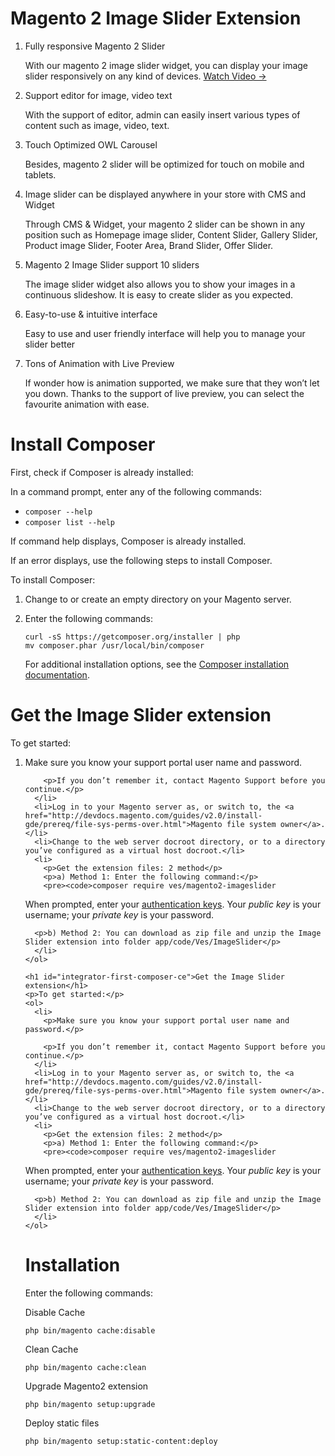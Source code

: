 
  
  
  <h1>Magento 2 Image Slider Extension</h1>
<ol>
  <li>
    Fully responsive Magento 2 Slider
    <p> With our magento 2 image slider widget, you can display your image slider responsively on any kind of devices. <a class="btn-link btn-link-info" title="Magento 2 Image Slider Video" href="https://www.youtube.com/watch?v=orqkisVgPpI">Watch Video →</a></p>
  </li>
  <li>
    Support editor for image, video text
    <p>With the support of editor, admin can easily insert various types of content such as image, video, text.</p>
  </li>
  <li>
    Touch Optimized OWL Carousel
    <p>Besides, magento 2 slider will be optimized for touch on mobile and tablets.</p>
  </li>
  <li>
    Image slider can be displayed anywhere in your store with CMS and Widget
    <p>Through CMS &amp; Widget, your magento 2 slider can be shown in any position such as Homepage image slider, Content Slider, Gallery Slider, Product image Slider, Footer Area, Brand Slider, Offer Slider.</p>
  </li>
  <li>
    Magento 2 Image Slider support 10 sliders
    <p>The image slider widget also allows you to show your images in a continuous slideshow. It is easy to create slider as you expected.</p>
  </li>
  <li>
    Easy-to-use &amp; intuitive interface
    <p>Easy to use and user friendly interface will help you to manage your slider better</p>
  </li>
  <li>
    Tons of Animation with Live Preview
    <p>If wonder how is animation supported, we make sure that they won’t let you down. Thanks to the support of live preview, you can select the favourite animation with ease.</p>
  </li>
</ol>
<h1>Install Composer</h1>
<p>First, check  if Composer is already installed: </p>
<p>In a command prompt, enter any of the following commands:</p>
    <ul>
      <li><code>composer --help</code></li>
      <li><code>composer list --help</code></li>
    </ul>
  <p>If command help displays, Composer is already installed.</p>
    <p>If an error displays, use the following steps to install Composer.</p>
    <p>To install Composer:</p>
    <ol>
      <li>
        <p>Change to or create an empty directory on your Magento server.</p>
      </li>
      <li>
        <p>Enter the following commands:</p>
        <pre><code>curl -sS https://getcomposer.org/installer | php
mv composer.phar /usr/local/bin/composer
</code></pre>
        <p>For additional installation options, see the <a href="https://getcomposer.org/download/" target="_blank">Composer installation documentation</a>.</p>
      </li>
    </ol>

<h1 id="integrator-first-composer-ce">Get the Image Slider extension</h1>
    <p>To get started:</p>
<ol>
      <li>
        <p>Make sure you know your support portal user name and password.</p>

        <p>If you don’t remember it, contact Magento Support before you continue.</p>
      </li>
      <li>Log in to your Magento server as, or switch to, the <a href="http://devdocs.magento.com/guides/v2.0/install-gde/prereq/file-sys-perms-over.html">Magento file system owner</a>.</li>
      <li>Change to the web server docroot directory, or to a directory you’ve configured as a virtual host docroot.</li>
      <li>
        <p>Get the extension files: 2 method</p>
        <p>a) Method 1: Enter the following command:</p>
        <pre><code>composer require ves/magento2-imageslider
</code></pre>
        <p>When prompted, enter your <a href="http://devdocs.magento.com/guides/v2.0/install-gde/prereq/connect-auth.html">authentication keys</a>. Your <em>public key</em> is your username; your <em>private key</em> is your password.</p>

      <p>b) Method 2: You can download as zip file and unzip the Image Slider extension into folder app/code/Ves/ImageSlider</p>
      </li>
    </ol>
   
    <h1 id="integrator-first-composer-ce">Get the Image Slider extension</h1>
    <p>To get started:</p>
    <ol>
      <li>
        <p>Make sure you know your support portal user name and password.</p>

        <p>If you don’t remember it, contact Magento Support before you continue.</p>
      </li>
      <li>Log in to your Magento server as, or switch to, the <a href="http://devdocs.magento.com/guides/v2.0/install-gde/prereq/file-sys-perms-over.html">Magento file system owner</a>.</li>
      <li>Change to the web server docroot directory, or to a directory you’ve configured as a virtual host docroot.</li>
      <li>
        <p>Get the extension files: 2 method</p>
        <p>a) Method 1: Enter the following command:</p>
        <pre><code>composer require ves/magento2-imageslider
</code></pre>
        <p>When prompted, enter your <a href="http://devdocs.magento.com/guides/v2.0/install-gde/prereq/connect-auth.html">authentication keys</a>. Your <em>public key</em> is your username; your <em>private key</em> is your password.</p>

      <p>b) Method 2: You can download as zip file and unzip the Image Slider extension into folder app/code/Ves/ImageSlider</p>
      </li>
    </ol>
  <h1 id="integrator-first-composer-ce">Installation</h1>
  <p>Enter the following commands:</p>
  <p>Disable Cache</p>
<pre><code>php bin/magento cache:disable
</code></pre>
  <p>Clean Cache</p>
<pre><code>php bin/magento cache:clean
</code></pre>
<p>Upgrade Magento2 extension</p>
<pre><code>php bin/magento setup:upgrade
</code></pre>
<p>Deploy static files</p>
<pre><code>php bin/magento setup:static-content:deploy
</code></pre>